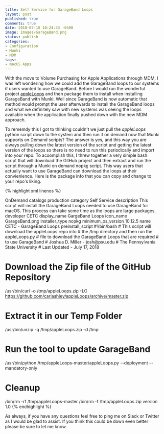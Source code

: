 ```yaml
---
title: Self Service for GarageBand Loops
layout: post
published: true
comments: true
date: 2018-07-18 10:24:33 -0400
image: images/GarageBand.png
status: publish
categories:
- Configuration
- Munki
- MDM
tags:
- macOS Apps
---
```

With the move to Volume Purchasing for Apple Applications through MDM, I was left wondering how we could add the GarageBand loops to our systems if users wanted to use GarageBand. Before I would run the wonderful project [appleLoops](https://github.com/carlashley/appleLoops) and then package them to install when installing GarageBand with Munki. Well since GarageBand is now automatic that method would prompt the user afterwards to install the GarageBand loops and what we definitely saw with new systems was seeing the loops available when the application finally pushed down with the new MDM approach.

To rememdy this I got to thinking couldn't we just pull the *appleLoops* python script down to the system and then run it on demand now that Munki supports on Demand scripts? The answer is yes, and this way you are always pulling down the latest version of the script and getting the latest version of the loops so there is no need to run this periodically and import into your repo. To acoomplish this, I threw together a very simple bash script that will download the GitHub project and then extract and run the script through a Munki on demand nopkg script. This way users that actually want to use GarageBand can download the loops at their convienience. Here is the package info that you can copy and change to your repo's liking.

{% highlight xml linenos %}
<?xml version="1.0" encoding="UTF-8"?>
<!DOCTYPE plist PUBLIC "-//Apple//DTD PLIST 1.0//EN" "http://www.apple.com/DTDs/PropertyList-1.0.dtd">
<plist version="1.0">
<dict>
    <key>OnDemand</key>
    <true/>
    <key>catalogs</key>
    <array>
        <string>production</string>
    </array>
    <key>category</key>
    <string>Self Service</string>
    <key>description</key>
    <string>This script will install the GarageBand Loops needed to use GarageBand for macOS. This process can take some time as the loops are large packages.</string>
    <key>developer</key>
    <string>CETC</string>
    <key>display_name</key>
    <string>GargeBand Loops</string>
    <key>icon_name</key>
    <string>GarageBand.png</string>
    <key>installer_type</key>
    <string>nopkg</string>
    <key>minimum_os_version</key>
    <string>10.12.5</string>
    <key>name</key>
    <string>CETC - GarageBand Loops</string>
    <key>preinstall_script</key>
    <string>#!/bin/bash
# This script will download the appleLoops repo into
# the /tmp directory and then run the appleLoops.py
# file to download the GarageBand Loops that are required
# to use GarageBand
# Joshua D. Miller - josh@psu.edu
# The Pennsylvania State University
# Last Updated - July 17, 2018

# Download the Zip file of the GitHub Repository
/usr/bin/curl -o /tmp/appleLoops.zip -LO https://github.com/carlashley/appleLoops/archive/master.zip

# Extract it in our Temp Folder
/usr/bin/unzip -q /tmp/appleLoops.zip -d /tmp

# Run the tool to update GarageBand
/usr/bin/python /tmp/appleLoops-master/appleLoops.py --deployment --mandatory-only

# Cleanup
/bin/rm -rf /tmp/appleLoops-master
/bin/rm -f /tmp/appleLoops.zip
    </string>
    <key>version</key>
    <string>1.0</string>
</dict>
</plist>
{% endhighlight %}

As always, if you have any questions feel free to ping me on Slack or Twitter as I would be glad to assist. If you think this could be down even better please be sure to let me know.
